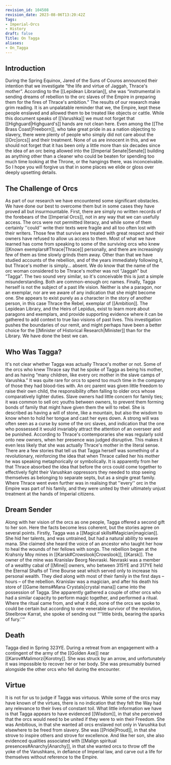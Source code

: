 ```yaml
---
revision_id: 104508
revision_date: 2023-08-06T13:20:42Z
Tags:
- Imperial-Orcs
- History
draft: false
Title: On Tagga
aliases:
- On_Tagga
---
```

## Introduction
During the Spring Equinox, Jared of the Suns of Couros announced their intention that we investigate “the life and virtue of Jaggah, Thrace's mother”. According to the [[Lepidean Librarian]], she was “instrumental in sending dreams of rebellion to the orc slaves of the Empire in preparing them for the fires of Thrace's ambition.”
The results of our research make grim reading. It is an unpalatable reminder that we, the Empire, kept these people enslaved and allowed them to be treated like objects or cattle. While this document speaks of [[Varushka]] we must not forget that [[Highguard|Highguard's]] hands are not clean here. Even among the [[The Brass Coast|Freeborn]], who take great pride in as a nation objecting to slavery, there were plenty of people who simply did not care about the [[Orc|orcs]] and their treatment. None of us are innocent in this, and we should not forget that it has been only a little more than six decades since the idea of an orc being allowed into the [[Imperial Senate|Senate]] building as anything other than a cleaner who could be beaten for spending too much time looking at the Throne, or the hangings there, was inconceivable.
So I hope you will forgive us that in some places we elide or gloss over deeply upsetting details.
## The Challenge of Orcs
As part of our research we have encountered some significant obstacles. We have done our best to overcome them but in some cases they have proved all but insurmountable.
First, there are simply no written records of the forebears of the [[Imperial Orcs]], not in any way that we can usefully access. The orcs were not permitted literacy, and while some of them certainly ''could'' write their texts were fragile and all too often lost with their writers. Those few that survive are treated with great respect and their owners have refused to allow us access to them. Most of what we have learned has come from speaking to some of the surviving orcs who knew [[Known exemplars#Thrace|Thrace]] personally, and there are increasingly few of them as time slowly grinds them away. Other than that we have studied accounts of the rebellion, and of the years immediately following it, but Thrace's mother is simply... absent.
We do know that the name of the orc woman considered to be Thrace's mother was not “Jaggah” but “Tagga”. The two sound very similar, so it's conceivable this is just a simple misunderstanding. Both are common-enough orc names.
Finally, Tagga herself is not the subject of a past life vision. Neither is she a paragon, nor an exemplar, nor are we aware of any indication that she might become one. She appears to exist purely as a character in the story of another person, in this case Thrace the Rebel, exemplar of [[Ambition]]. The Lepidean Library, and the Heirs of Lepidus, exist to learn more about paragons and exemplars, and provide supporting evidence where it can be gathered to add context to true liao visions of past lives. This investigation pushes the boundaries of our remit, and might perhaps have been a better choice for the [[Minister of Historical Research|Minister]] than for the Library. We have done the best we can.
## Who Was Tagga?
It's not clear whether Tagga was actually Thrace's mother or not. Some of the orcs who knew Thrace say that he spoke of Tagga as being his mother, and as having “many children, like every orc mother in the slave camps of Varushka.” It was quite rare for orcs to spend too much time in the company of those they had blood-ties with. An orc parent was given little freedom to raise their own child, the responsibility often falling to older orcs whose comparatively lighter duties. Slave owners had little concern for family ties; it was common to sell orc youths between owners, to prevent them forming bonds of family that might have given them the will to rebel. 
She is described as having a will of stone, like a mountain, but also the wisdom to know when to hold her tongue and cast her eyes down. A strong will was often seen as a curse by some of the orc slaves, and indication that the one who possessed it would invariably attract the attention of an overseer and be punished. According to Thrace's contemporaries she was regularly sold onto new owners, when her presence was judged disruptive. This makes it even less likely that she was actually Thrace's mother in the literal sense.
There are a few stories that tell us that Tagga herself was something of a revolutionary, reinforcing the idea that when Thrace called her his mother he was speaking metaphorically or symbolically. It is apparently from her that Thrace absorbed the idea that before the orcs could come together to effectively fight their Varushkan oppressors they needed to stop seeing themselves as belonging to separate septs, but as a single great family. Where Thrace went even further was in realising that ''every'' orc in the Empire was part of his family, and they were united by their ultimately unjust treatment at the hands of Imperial citizens.
## Dream Sender
Along with her vision of the orcs as one people, Tagga offered a second gift to her son. Here the facts become less coherent, but the stories agree on several points. Firstly, Tagga was a [[Magical skills#Magician|magician]]. She hid her talents, and was untrained, but had a natural ability to weave mana. She claimed she heard the voice of an ancestor who taught her how to heal the wounds of her fellows with songs.
The rebellion began at the Krahsniy Moy mines in [[Karsk#Crowslook|Crowslook]], [[Karsk]]. The owner of the mine was Kranislav Beorg Nevraski. Nevraski was a member of a wealthy cabal of [[Mine]] owners, who between 315YE and 317YE held the Eternal Shafts of Time Bourse seat which served only to increase his personal wealth. They died along with most of their family in the first days – hours – of the rebellion. 
Kranislav was a magician, and after his death his store of [[Game items#Mana Crystals|crystal mana]] came into the possession of Tagga. She apparently gathered a couple of other orcs who had a similar capacity to perform magic together, and performed a ritual. Where the ritual came from, and what it did, none of the orcs we spoke to could be certain but according to one venerable survivor of the revolution, Steelbrow Karrat, she spoke of sending out “''little birds, bearing the sparks of fury.''”
## Death
Tagga died in Spring 323YE. During a retreat from an engagement with a contingent of the army of the [[Golden Axe]] near [[Karov#Malimorzi|Korotny]]. She was struck by an arrow, and unfortunately it was impossible to recover her or her body. She was presumably burned alongside the other orcs who fell during the encounter.  
## Virtue
It is not for us to judge if Tagga was virtuous. While some of the orcs may have known of the virtues,  there is no indication that they felt the Way had any relevance to their lives of constant toil.
What little information we have is that Tagga appears to have evidenced [[Wisdom]], in that she perceived that the orcs would need to be united if they were to win their Freedom. She was Ambitious, in that she wanted all orcs enslaved not only in Varushka but elsewhere to be freed from slavery. She was [[Pride|Proud]], in that she strove to inspire others and strove for excellence. And like her son, she also evidenced qualities associated with [[Malign spiritual presences#Anarchy|Anarchy]], in that she wanted orcs to throw off the yoke of the Varushkans, in defiance of Imperial law, and carve out a life for themselves without reference to the Empire.